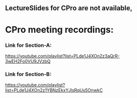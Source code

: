 ## LectureSlides for CPro are not available, 
# CPro meeting recordings:

### Link for Section-A:    
   https://youtube.com/playlist?list=PLde1J4XOn2z3aQrR-3wEH2Fo0VU9JVzbQ
### Link for Section-B:
   https://youtube.com/playlist?list=PLde1J4XOn2z1YBNzEkxYJlsRqUs5OnwkC
